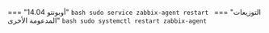 === "أوبونتو 14.04"
    ```bash
    sudo service zabbix-agent restart
    ```
=== "التوزيعات المدعومة الأخرى"
    ```bash
    sudo systemctl restart zabbix-agent
    ```